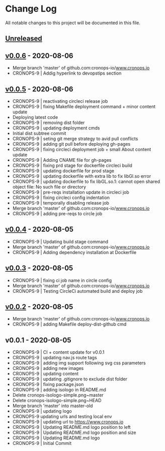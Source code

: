 # Change Log

All notable changes to this project will be documented in this file.

<a name="unreleased"></a>
## [Unreleased]



<a name="v0.0.6"></a>
## [v0.0.6] - 2020-08-06

- Merge branch 'master' of github.com:cronops-io/www.cronops.io
- CRONOPS-9 | Addig hyperlink to devopstips section


<a name="v0.0.5"></a>
## [v0.0.5] - 2020-08-06

- CRONOPS-9 | reactivating circleci release job
- CRONOPS-9 | fixing Makefile deployment command + minor content update
- Deploying latest code
- CRONOPS-9 | removing dist folder
- CRONOPS-9 | updating deployment cmds
- Initial dist subtree commit
- CRONOPS-9 | seting git merge strategy to avid pull conflicts
- CRONOPS-9 | adding git pull before deploying gh-pages
- CRONOPS-9 | fixing circleci deployment job + small About content update
- CRONOPS-9 | Adding CNAME file for gh-pages
- CRONOPS-9 | fixing prd stage for dockerfile circleci build
- CRONOPS-9 | updating dockerfile for prod stage
- CRONOPS-9 | updating dockerfile with extra lib to fix libGl.so error
- CRONOPS-9 | updating dockerfile to fix libGL.so.1: cannot open shared object file: No such file or directory
- CRONOPS-9 | pre-reqs installation update in circleci job
- CRONOPS-9 | fixing circleci config indentation
- CRONOPS-9 | temporally disabling release job
- Merge branch 'master' of github.com:cronops-io/www.cronops.io
- CRONOPS-9 | adding pre-reqs to circle job


<a name="v0.0.4"></a>
## [v0.0.4] - 2020-08-05

- CRONOPS-9 | Updating build stage command
- Merge branch 'master' of github.com:cronops-io/www.cronops.io
- CRONOPS-9 | Adding dependency installation at Dockerfile


<a name="v0.0.3"></a>
## [v0.0.3] - 2020-08-05

- CRONOPS-9 | fixing ci job name in circle config
- Merge branch 'master' of github.com:cronops-io/www.cronops.io
- CRONOPS-9 | Testing CircleCi automated build and deploy job


<a name="v0.0.2"></a>
## [v0.0.2] - 2020-08-05

- Merge branch 'master' of github.com:cronops-io/www.cronops.io
- CRONOPS-9 | adding Makefile deploy-dist-github cmd


<a name="v0.0.1"></a>
## v0.0.1 - 2020-08-05

- CRONOPS-9 | CI + content update for v0.0.1
- CRONOPS-9 | updating nav.js route tags
- CRONOPS-9 | adding img support following svg css parameters
- CRONOPS-9 | adding new images
- CRONOPS-9 | updating content
- CRONOPS-9 | updating .gitignore to exclude dist folder
- CRONOPS-9 | fixing package.json
- CRONOPS-9 | adding isologo in README.md
- Delete cronops-isologo-simple.png~master
- Delete cronops-isologo-simple.png~HEAD
- Merge branch 'master' into master-old
- CRONOPS-9 | updating logo
- CRONOPS-9 updating urls and testing local env
- CRONOPS-9 | updating url to https://www.cronops.io
- CRONOPS-9 | Updating README.md logo position to left
- CRONOPS-9 | Updating README.md logo position and size
- CRONOPS-9 | Updating README.md logo
- CRONOPS-9 | Initial Commit


[Unreleased]: https://github.com/cronops-io/www.cronops.io/compare/v0.0.6...HEAD
[v0.0.6]: https://github.com/cronops-io/www.cronops.io/compare/v0.0.5...v0.0.6
[v0.0.5]: https://github.com/cronops-io/www.cronops.io/compare/v0.0.4...v0.0.5
[v0.0.4]: https://github.com/cronops-io/www.cronops.io/compare/v0.0.3...v0.0.4
[v0.0.3]: https://github.com/cronops-io/www.cronops.io/compare/v0.0.2...v0.0.3
[v0.0.2]: https://github.com/cronops-io/www.cronops.io/compare/v0.0.1...v0.0.2
